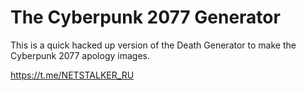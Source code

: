 The Cyberpunk 2077 Generator
=============================


This is a quick hacked up version of the Death Generator to make the
Cyberpunk 2077 apology images.

https://t.me/NETSTALKER_RU